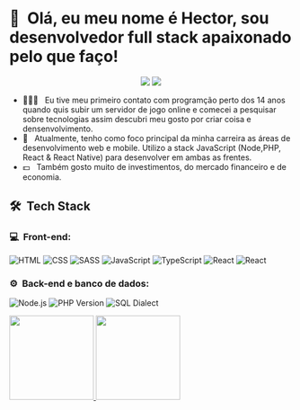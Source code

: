 <h1>👋 &nbsp;Olá, eu meu nome é Hector, sou desenvolvedor full stack apaixonado pelo que faço!</h1>
<p align="center">
<a href="https://instagram.com/dicasparadevs(https://www.instagram.com/_lopessszz/)"><img src="https://img.shields.io/badge/-@HectorLopes_-E4405F?style=flat-square&logo=Instagram&logoColor=white"/></a>
<a href="https://www.linkedin.com/in/hector-lopes-34b737250/"><img src="https://img.shields.io/badge/-Hector%20Lopes-0077B5?style=flat-square&logo=Linkedin&logoColor=white"/></a>

</p>


- 👨🏻‍💻 &nbsp; Eu tive meu primeiro contato com programção perto dos 14 anos quando quis subir um servidor de jogo online e comecei a pesquisar sobre tecnologias assim descubri meu gosto por criar coisa e densenvolvimento.
- 🚀 &nbsp; Atualmente, tenho como foco principal da minha carreira as áreas de desenvolvimento web e mobile. Utilizo a stack JavaScript (Node,PHP, React & React Native) para desenvolver em ambas as frentes.
- 💵 &nbsp; Também gosto muito de investimentos, do mercado financeiro e de economia.

<h2> 🛠 &nbsp;Tech Stack</h2>
<h3>💻 &nbsp;Front-end:</h3>

![HTML](https://img.shields.io/badge/-HTML-333333?style=flat&logo=HTML5)
![CSS](https://img.shields.io/badge/-CSS-333333?style=flat&logo=CSS3&logoColor=1572B6)
![SASS](https://img.shields.io/badge/-Scss-333333?style=flat-square&logo=sass)
![JavaScript](https://img.shields.io/badge/-JavaScript-333333?style=flat&logo=javascript)
![TypeScript](https://img.shields.io/badge/-TypeScript-333333?style=flat&logo=typescript&logoColor=2D79C7)
![React](https://img.shields.io/badge/-React-333333?style=flat&logo=react)
![React](https://img.shields.io/badge/-React%20Native-333333?style=flat&logo=react)

<h3>⚙️ &nbsp;Back-end e banco de dados:</h3>

![Node.js](https://img.shields.io/badge/-Node.js-333333?style=flat&logo=node.js)
![PHP Version](https://img.shields.io/badge/php-%3E%3D%207.4-8892BF.svg)
![SQL Dialect](https://img.shields.io/badge/MicrosoftSQL-4479A1.svg)


<div>
<a href="https://github.com/Hector-Lopes">
<img height="150em" src="https://github-readme-stats.vercel.app/api/top-langs/?username=Hector-Lopes&layout=compact&langs_count=7&theme=dracula"/>
<img height="150em" src="https://github-readme-stats.vercel.app/api?username=Hector-Lopes&show_icons=true&theme=dracula&include_all_commits=true&count_private=true"/>


</div>




